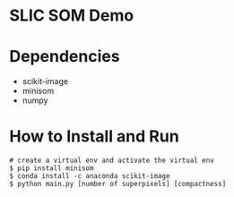# SLIC SOM Demo

# Dependencies
* scikit-image
* minisom
* numpy

# How to Install and Run
```
# create a virtual env and activate the virtual env
$ pip install minisom
$ conda install -c anaconda scikit-image 
$ python main.py [number of superpixels] [compactness]
```

